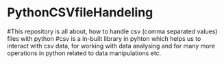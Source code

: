 # PythonCSVfileHandeling
#This repository is all about, how to handle csv (comma separated values) files with python
#csv is a in-built library in pyhton which helps us to interact with csv data, for working with data analysing and for many more operations in python related to
data manipulations etc.

